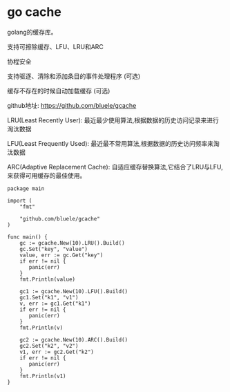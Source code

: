 # go cache

golang的缓存库。

支持可擦除缓存、LFU、LRU和ARC

协程安全

支持驱逐、清除和添加条目的事件处理程序 (可选)

缓存不存在的时候自动加载缓存 (可选)

github地址: https://github.com/bluele/gcache

LRU(Least Recently User): 最近最少使用算法,根据数据的历史访问记录来进行淘汰数据

LFU(Least Frequently Used): 最近最不常用算法,根据数据的历史访问频率来淘汰数据

ARC(Adaptive Replacement Cache): 自适应缓存替换算法,它结合了LRU与LFU,来获得可用缓存的最佳使用。

    package main
    
    import (
        "fmt"

        "github.com/bluele/gcache"
    )
    
    func main() {
        gc := gcache.New(10).LRU().Build()
        gc.Set("key", "value")
        value, err := gc.Get("key")
        if err != nil {
           panic(err)
        }
        fmt.Println(value)
    
        gc1 := gcache.New(10).LFU().Build()
        gc1.Set("k1", "v1")
        v, err := gc1.Get("k1")
        if err != nil {
           panic(err)
        }
        fmt.Println(v)
    
        gc2 := gcache.New(10).ARC().Build()
        gc2.Set("k2", "v2")
        v1, err := gc2.Get("k2")
        if err != nil {
           panic(err)
        }
        fmt.Println(v1)
    }


